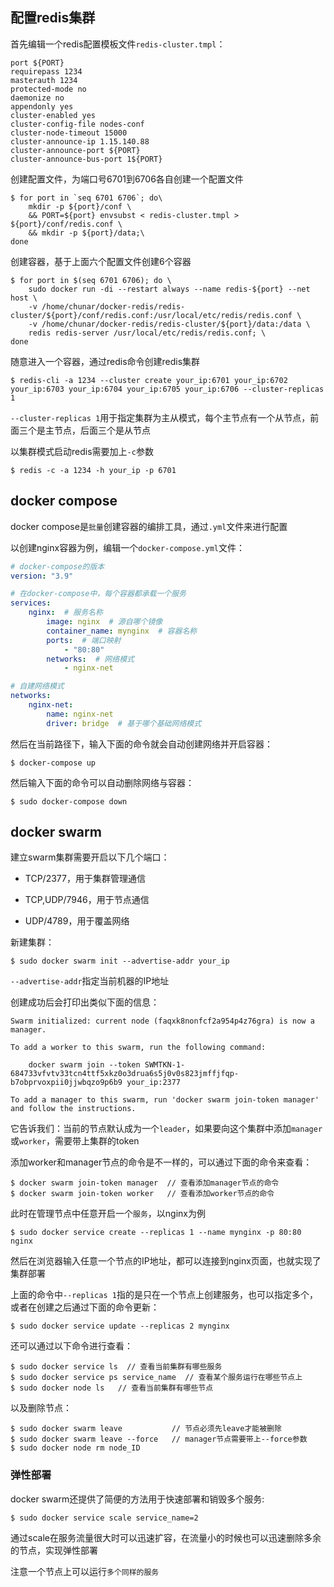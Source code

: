 ## 配置redis集群

首先编辑一个redis配置模板文件`redis-cluster.tmpl`：

```
port ${PORT}
requirepass 1234
masterauth 1234
protected-mode no
daemonize no
appendonly yes
cluster-enabled yes
cluster-config-file nodes-conf
cluster-node-timeout 15000
cluster-announce-ip 1.15.140.88
cluster-announce-port ${PORT}
cluster-announce-bus-port 1${PORT}
```

创建配置文件，为端口号6701到6706各自创建一个配置文件

```
$ for port in `seq 6701 6706`; do\
    mkdir -p ${port}/conf \
    && PORT=${port} envsubst < redis-cluster.tmpl > ${port}/conf/redis.conf \
    && mkdir -p ${port}/data;\
done 
```

创建容器，基于上面六个配置文件创建6个容器

```
$ for port in $(seq 6701 6706); do \
    sudo docker run -di --restart always --name redis-${port} --net host \
    -v /home/chunar/docker-redis/redis-cluster/${port}/conf/redis.conf:/usr/local/etc/redis/redis.conf \
    -v /home/chunar/docker-redis/redis-cluster/${port}/data:/data \
    redis redis-server /usr/local/etc/redis/redis.conf; \
done
```

随意进入一个容器，通过redis命令创建redis集群

```
$ redis-cli -a 1234 --cluster create your_ip:6701 your_ip:6702 your_ip:6703 your_ip:6704 your_ip:6705 your_ip:6706 --cluster-replicas 1
```

`--cluster-replicas 1`用于指定集群为主从模式，每个主节点有一个从节点，前面三个是主节点，后面三个是从节点

以集群模式启动redis需要加上`-c`参数

```
$ redis -c -a 1234 -h your_ip -p 6701
```

## docker compose

docker compose是`批量`创建容器的编排工具，通过`.yml`文件来进行配置

以创建nginx容器为例，编辑一个`docker-compose.yml`文件：

```yml
# docker-compose的版本
version: "3.9"

# 在docker-compose中，每个容器都承载一个服务
services:
    nginx:  # 服务名称
        image: nginx  # 源自哪个镜像
        container_name: mynginx  # 容器名称
        ports:  # 端口映射
            - "80:80"
        networks:  # 网络模式
            - nginx-net

# 自建网络模式
networks:
    nginx-net:
        name: nginx-net
        driver: bridge  # 基于哪个基础网络模式
```

然后在当前路径下，输入下面的命令就会自动创建网络并开启容器：

```
$ docker-compose up
```

然后输入下面的命令可以自动删除网络与容器：

```
$ sudo docker-compose down
```

## docker swarm

建立swarm集群需要开启以下几个端口：

- TCP/2377，用于集群管理通信

- TCP,UDP/7946，用于节点通信

- UDP/4789，用于覆盖网络

新建集群：

```
$ sudo docker swarm init --advertise-addr your_ip
```

`--advertise-addr`指定当前机器的IP地址

创建成功后会打印出类似下面的信息：

```
Swarm initialized: current node (faqxk8nonfcf2a954p4z76gra) is now a manager.

To add a worker to this swarm, run the following command:

    docker swarm join --token SWMTKN-1-684733vfvtv33tcn4ttf5xkz0o3drua6s5j0v0s823jmffjfqp-b7obprvoxpii0jjwbqzo9p6b9 your_ip:2377

To add a manager to this swarm, run 'docker swarm join-token manager' and follow the instructions.
```

它告诉我们：当前的节点默认成为一个`leader`，如果要向这个集群中添加`manager`或`worker`，需要带上集群的token

添加worker和manager节点的命令是不一样的，可以通过下面的命令来查看：

```
$ docker swarm join-token manager  // 查看添加manager节点的命令
$ docker swarm join-token worker   // 查看添加worker节点的命令
```

此时在管理节点中任意开启一个`服务`，以nginx为例

```
$ sudo docker service create --replicas 1 --name mynginx -p 80:80 nginx
```

然后在浏览器输入任意一个节点的IP地址，都可以连接到nginx页面，也就实现了集群部署

上面的命令中`--replicas 1`指的是只在一个节点上创建服务，也可以指定多个，或者在创建之后通过下面的命令更新：

```
$ sudo docker service update --replicas 2 mynginx
```

还可以通过以下命令进行查看：

```
$ sudo docker service ls  // 查看当前集群有哪些服务
$ sudo docker service ps service_name  // 查看某个服务运行在哪些节点上
$ sudo docker node ls   // 查看当前集群有哪些节点
```

以及删除节点：

```
$ sudo docker swarm leave           // 节点必须先leave才能被删除
$ sudo docker swarm leave --force   // manager节点需要带上--force参数
$ sudo docker node rm node_ID
```

### 弹性部署

docker swarm还提供了简便的方法用于快速部署和销毁多个服务:

```
$ sudo docker service scale service_name=2
```

通过scale在服务流量很大时可以迅速扩容，在流量小的时候也可以迅速删除多余的节点，实现弹性部署

注意一个节点上可以运行`多个同样的服务`
